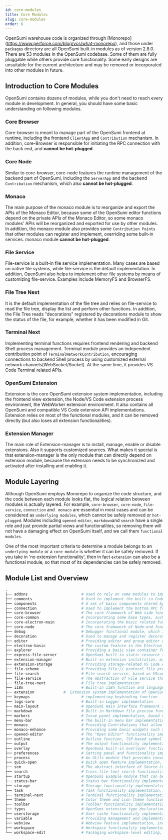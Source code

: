 ```yaml
---
id: core-modules
title: Core Modules
slug: core-modules
order: 6
---
```


OpenSumi warehouse code is organized through [Monorepo] (https://www.perforce.com/blog/vcs/what-monorepo), and those under `packages` directory are all OpenSumi built-in modules as of version 2.8.0. There are 53 modules in the OpenSumi codebase. Some of them are fully pluggable while others provide core functionality. Some early designs are unsuitable for the current architecture and may be removed or incorporated into other modules in future.  

## Introduction to Core Modules

OpenSumi contains dozens of modules, while you don't need to reach every module in development. In general, you should have some basic understanding on following modules.

### Core Browser

Core-browser is meant to manage part of the OpenSumi frontend at runtime, including the frontend `ClientApp` and `Contribution` mechanism. In addition, core-Browser is responsible for initiating the RPC connection with the back end, and **cannot be hot-plugged**.  

### Core Node

Similar to core-browser, core-node features the runtime management of the backend part of OpenSumi, including the `ServerApp` and the backend `Contribution` mechanism, which also **cannot be hot-plugged**.

### Monaco

The main purpose of the monaco module is to reorganize and export the APIs of the Monaco Editor, because some of the OpenSumi editor functions depend on the private APIs of the Monaco Editor, so some monaco modules' APIs will be reorganized and exported for use by other modules. In addition, the monaco module also provides some `Contribution Points` that other modules can register and implement, overriding some built-in services. monaco module **cannot be hot-plugged**.

### File Service

File-service is a built-in file service implementation. Many cases are based on native file systems, while file-service is the default implementation. In addition, OpenSumi also helps to implement other file systems by means of customizing file-service. Examples include MemoryFS and BrowserFS. 

### File Tree Next

It is the default implementation of the file tree and relies on file-service to read the file tree, display the list and perform other functions. In addition, the File Tree reads "decorations" registered by decorations module to show the status of the file, for example, whether it has been modified in Git.  

### Terminal Next

Implementing terminal functions requires frontend rendering and backend Shell process management. Terminal module provides an independent contribution point of `TerminalNetworkContribution`, encouraging connections to backend Shell process by using customized external network channels(WebSocket/Socket). At the same time, it provides VS Code Terminal related APIs.

### OpenSumi Extension

Extension is the core OpenSumi extension system implementation, including the frontend view extension, the Node/VS Code extension process environment, the WebWorker extension environment. It also contains all OpenSumi and compatible VS Code extension API implementations. Extension relies on most of the functional modules, and it can be removed directly (but also loses all extension functionalities).

### Extension Manager

The main role of Extension-manager is to install, manage, enable or disable extensions. Also it supports customized sources. What makes it special is that extension-manager is the only module that can directly depend on extension module, because the extension needs to be synchronized and activated after installing and enabling it.

## Module Layering

Although OpenSumi employs Monorepo to organize the code structure, and the code between each module looks flat, the logical relation between modules is actually layered. For example, `core-browser`, `core-node`, `file-service`, `connection` and ` monaco` are essential in most cases and can be considered as `underlying modules`, which cannot be safely removed or `hot-plugged`. Modules including `opened-editor`, `markdown`and `search` have a single role and just provide partial views and functionalities, so removing them will not have a damaging effect on OpenSumi itself, and we call them `functional modules`.

One of the most important criteria to determine a module belongs to an `underlying module` or a `core module` is whether it can be safely removed. If you take in 'no extension functionality', then in fact `extension` can also be a functional module, so that most of its dependencies can be safely removed.

## Module List and Overview

```bash
.
├── addons                        # Used to rely on some modules to implement some functions that may have side effects, such as monitoring file-tree drag-and-drop issues and calling file-service APIs to write files  
├── comments                      # Used to implement the built-in Code Review comments, offering standard VS Code Comments API  
├── components                    # A set of basic components shared by various OpenSumi modules  
├── connection                    # Used to implement the bottom RPC framework at the Web and Electron ends and the corresponding connection management  
├── core-browser                  # The core framework of Web side functions, including the whole OpenSumi ClientApp and life cycle implementation  
├── core-common                   # Incorporating some base types, such as built-in Contributions that may be relied upon by many modules 
├── core-electron-main            # Incorporating the basic related functions of Electron-end main process
├── core-node                     # The core framework of Node-end functions, including OpenSumi ServerApp and life cycle implementation
├── debug                         # Debugger functional module, which implements the standard Debug Adapter Protocol interface and provides the corresponding VS Code API implementation
├── decoration                    # Used to manage and register decorations except the editor, such as decorations of the Git state in the file tree view
├── editor                        # Providing editor and group editor operations and relevant management functionalities for Upper-level packaging module of Monaco Editor
├── electron-basic                # The custom feature in the Electron base，including the basic implementation of the Welcome interface 
├── explorer                      # Providing a basic view container for FileTree, to be discarded. 
├── express-file-server           # OpenSumi built-in static resource server，mainly providing functions including extension resource reading  
├── extension-manager             # Built-in extension installation, management and other functions  
├── extension-storage             # Providing storage-related VS Code APIs to manage extension-related storage 
├── file-scheme                   # Providing file:// protocol file processing operations, such as, what kind of view is used to display the file in the front end and how to save the file in the back end  
├── file-search                   # File search service, based on VScode-ripgrep implementation of file search (non-content)  
├── file-service                  # The abstraction of File service that can customize file processing services during integration, with built-in file services based on native FS  
├── file-tree-next                # File tree implementation
├── i18n                          # Built-in i18n function and language packs
├── extension             #  Extension system implementation of OpenSumi, including extension runtime and extension API implementation 
├── keymaps                       # implementing keybinding function
├── logs-core                     # Built-in Logger implementation
├── main-layout                   # OpenSumi main interface framework implementation which can be highly free-customized based on Layout  
├── markdown                      # Built-in Markdown file preview function
├── markers                       # Issue panel implementation, based on the diagnostic information powered by the LSP and applied to the editor, offering a standard VS Code Diagnostic API implementation
├── menu-bar                      # The built-in menu bar implementation, using the DOM based menu on the Web side and the native menu on the Electron side  
├── monaco                        # Providing Contributions that allow other modules (Editor) to register or override some of the built-in services, for Monaco Editor references and packaging  
├── monaco-enhance                # Providing some basic widgets such as ZoneWidget and OverlayWidget, based on Monaco's top layer packaging
├── opened-editor                 # The "Open Editor" functionality implementation
├── outline                       # Outline function, lSP-based symbol interface, providing Treeview-based symbol jump and other functions
├── output                        # The output functionality implementation, providing standard VS Code Output APIs
├── overlay                       # OpenSumi built-in overlayer functionality implementation, such as message, notification and modal
├── preferences                   # Setting panel and functionality implementations
├── process                       # An Utils module that provides convenient subprocess management functions
├── quick-open                    # Quick open feature implementation, featuring a separate implementation and similar to the Monaco Editor's built-in feature  
├── scm                           # The abstract interface of Source Control functionality, offering a standard VS Code SCM API, such as Git extensions that are implemented based on the SCM interface  
├── search                        # Cross-file text search functionality
├── startup                       # OpenSumi Example module that can be used to start OpenSumi based on the Startup module in development state 
├── status-bar                    # Status bar functionality implementation, offering standard VS Code StatusBar APIs
├── storage                       # Storage functionality implementation, mainly maintaining reading and writing of various cache in OpenSumi  
├── task                          # Task functionality implementation, offering standard VS Code Task APIs
├── terminal-next                 # Terminal functionality implementation，offering standard VS Code Terminal APIs
├── theme                         # Color theme and icon theme functionality implementation, compatible with VS Code icons, color themes, providing standard VS Code Theme related ContributionPoint
├── toolbar                       # Toolbar functionality implementation, providing the OpenSumi-extended Toolbar-related APIs 
├── types                         # OpenSumi extension type declaration module, containing all VS Code API type declarations compatible with OpenSumi 
├── userstorage                   # User cache functionality implementation
├── variable                      # Providing management and implementation of various "magic variables" at runtime. For example, in the Task configuration file tasks.json, you can use ${WorkspaceFolder} to get the current working directory  
├── webview                       # Webview feature implementation, including various Webview components and capabilities, offering standard VS Code Webview APIs
├── workspace                     # Workspace functionality implementation, used to manage the current OpenSumi open workspace, and supporting multi-workspace functions
└── workspace-edit                # Packaging workspace-level editing, for example, to revoke a renaming needs to call WorkspaceEdit relative functions at the same time, so as to perform a file-level revocation.
```
